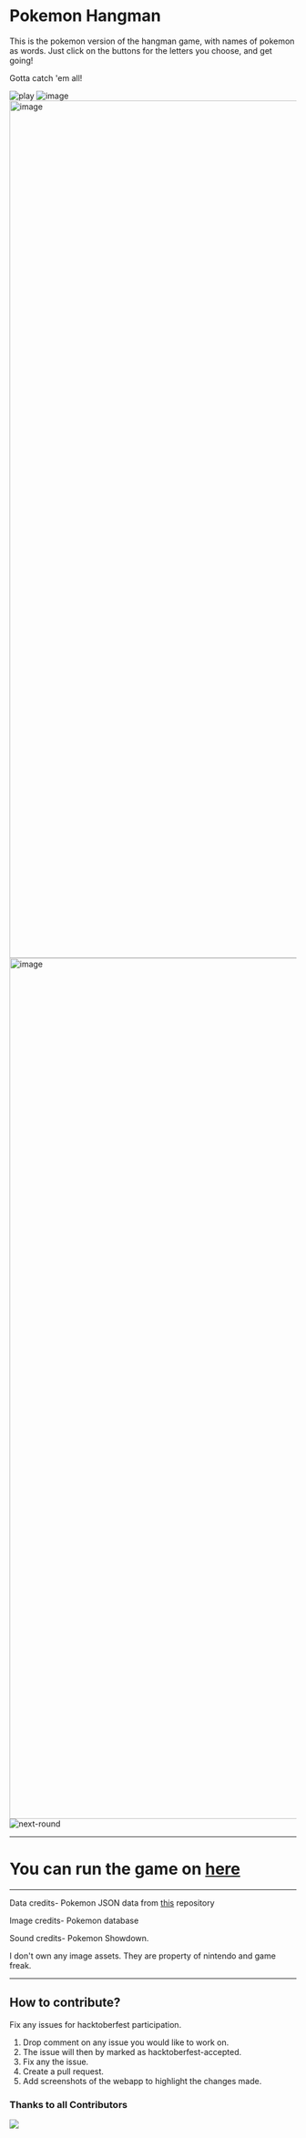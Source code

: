 # Pokemon Hangman

This is the pokemon version of the hangman game, with names of pokemon as words. Just click on the buttons for the letters you choose, and get going!

Gotta catch 'em all!

![play](https://user-images.githubusercontent.com/44277065/194386077-b0a5e21e-9583-4b5b-a682-47024c3c6ed7.png)
![image](https://user-images.githubusercontent.com/83284294/132115615-9c5ff689-1aab-440a-a636-a6d5595008b7.png)
<img width="1506" alt="image" src="https://user-images.githubusercontent.com/83284294/194230890-705e52e8-91fc-4970-8856-dd19dd0b0d01.png">
<img width="1512" alt="image" src="https://user-images.githubusercontent.com/83284294/194230957-a1903352-5eff-4072-9dde-3e757d23ff41.png">
![next-round](https://user-images.githubusercontent.com/44277065/194386400-c572daa9-dd21-4686-bc95-f2de24b090a8.png)

---

# You can run the game on [here](https://aatmaj-zephyr.github.io/Hangman/)

---

Data credits- Pokemon JSON data from [this](https://github.com/sindresorhus/pokemon/blob/239d7bb9de383321f61dcea59cdf2a3034a343ba/data/en.json) repository

Image credits- Pokemon database

Sound credits- Pokemon Showdown.

I don't own any image assets. They are property of nintendo and game freak.

---

## How to contribute?

Fix any issues for hacktoberfest participation.

1. Drop comment on any issue you would like to work on.
2. The issue will then by marked as hacktoberfest-accepted.
3. Fix any the issue.
4. Create a pull request.
5. Add screenshots of the webapp to highlight the changes made.

### Thanks to all Contributors

<a href="https://github.com/Aatmaj-Zephyr/Hangman/graphs/contributors">
  <img src="https://contrib.rocks/image?repo=Aatmaj-Zephyr/Hangman" />
</a>
